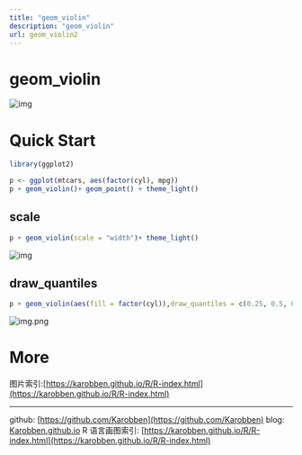 ```yaml
---
title: "geom_violin"
description: "geom_violin"
url: geom_violin2
---
```

# geom_violin


![img](https://s1.ax1x.com/2020/08/13/dShnG6.png)<a name="wGube"></a>




# Quick Start

```r
library(ggplot2)

p <- ggplot(mtcars, aes(factor(cyl), mpg))
p + geom_violin()+ geom_point() + theme_light()
```

<a name="dw7gw"></a>
## scale
```r
p + geom_violin(scale = "width")+ theme_light()
```
![img](https://s1.ax1x.com/2020/08/13/dShmPx.png)

<a name="0p83A"></a>
## draw_quantiles
```r
p + geom_violin(aes(fill = factor(cyl)),draw_quantiles = c(0.25, 0.5, 0.75))
```
![img.png](https://s1.ax1x.com/2020/08/13/dShZI1.png)

<a name="FG8Ad"></a>
# More
图片索引:[https://karobben.github.io/R/R-index.html](https://karobben.github.io/R/R-index.html)


---
github: [https://github.com/Karobben](https://github.com/Karobben)
blog: [Karobben.github.io](http://Karobben.github.io)
R 语言画图索引: [https://karobben.github.io/R/R-index.html](https://karobben.github.io/R/R-index.html)
